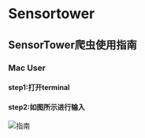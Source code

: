 # Sensortower

## SensorTower爬虫使用指南

### Mac User

#### step1:打开terminal
#### step2:如图所示进行输入
![指南](https://user-images.githubusercontent.com/58396034/86233685-61fc4f00-bbc8-11ea-8d3a-10c6dc366e41.png)

